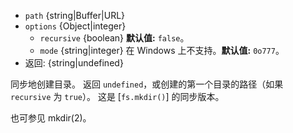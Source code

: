 <!-- YAML
added: v0.1.21
changes:
  - version: v13.11.0
    pr-url: https://github.com/nodejs/node/pull/31530
    description: 在 `recursive` 模式中，会返回创建的第一个路径。
  - version: v10.12.0
    pr-url: https://github.com/nodejs/node/pull/21875
    description: 第二个参数可以是 `options` 对象（具有 `recursive` 和 `mode` 属性）。
  - version: v7.6.0
    pr-url: https://github.com/nodejs/node/pull/10739
    description: 参数 `path` 可以是 WHATWG `URL` 对象（使用 `file:` 协议）。 
      该支持目前仍是实验的。
-->

* `path` {string|Buffer|URL}
* `options` {Object|integer}
  * `recursive` {boolean} **默认值:** `false`。
  * `mode` {string|integer} 在 Windows 上不支持。**默认值:** `0o777`。
* 返回: {string|undefined}

同步地创建目录。
返回 `undefined`，或创建的第一个目录的路径（如果 `recursive` 为 `true`）。
这是 [`fs.mkdir()`] 的同步版本。

也可参见 mkdir(2)。

